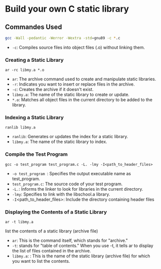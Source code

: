 # Build your own C static library

## Commandes Used
```bash
gcc -Wall -pedantic -Werror -Wextra -std=gnu89 -c *.c
```

* `-c`: Compiles source files into object files (.o) without linking them.

### Creating a Static Library
```
ar -rc libmy.a *.o
```
* `ar`: The archive command used to create and manipulate static libraries.
* `-r`: Indicates you want to insert or replace files in the archive.
* `-c`: Creates the archive if it doesn't exist.
* `libmy.a`: The name of the static library to create or update.
* `*.o`: Matches all object files in the current directory to be added to the library.

### Indexing a Static Library

```
ranlib libmy.a
```

* `ranlib`: Generates or updates the index for a static library.
* `libmy.a`: The name of the static library to index.

### Compile the Test Program

```
gcc -o test_program test_program.c -L. -lmy -I<path_to_header_files>

```
* `-o test_program `: Specifies the output executable name as test_program.
* `test_program.c`: The source code of your test program.
* `-L.`: Informs the linker to look for libraries in the current directory.
* `-lmy`: Specifies to link with the libschool.a library.
* `-I`<path_to_header_files>: Include the directory containing header files
### Displaying the Contents of a Static Library
```
ar -t libmy.a
```
 list the contents of a static library (archive file)
* `ar`: This is the command itself, which stands for "archive."
* `-t`: stands for "table of contents." When you use -t, it tells ar to display the list of files contained in the archive.
* `libmy.a`: : This is the name of the static library (archive file) for which you want to list the contents.


